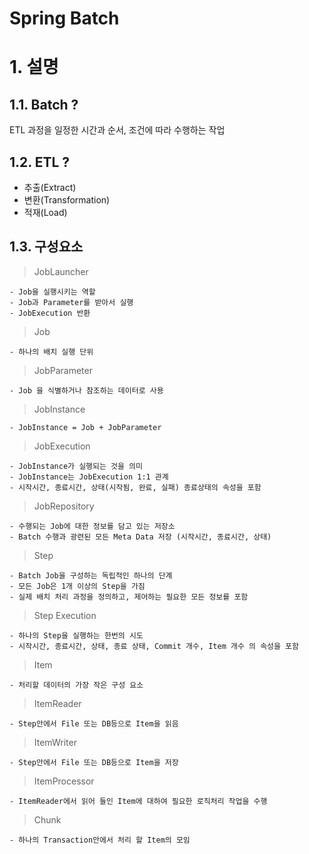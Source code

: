 Spring Batch
==========

# 1. 설명
## 1.1. Batch ?
ETL 과정을 일정한 시간과 순서, 조건에 따라 수행하는 작업

## 1.2. ETL ?
- 추출(Extract)
- 변환(Transformation)
- 적재(Load)

## 1.3. 구성요소
> JobLauncher
```text
- Job을 실행시키는 역할
- Job과 Parameter를 받아서 실행
- JobExecution 반환
```

> Job
```text
- 하나의 배치 실행 단위
```

> JobParameter
```text
- Job 을 식별하거나 참조하는 데이터로 사용
```

> JobInstance
```text
- JobInstance = Job + JobParameter
```

> JobExecution
```text
- JobInstance가 실행되는 것을 의미
- JobInstance는 JobExecution 1:1 관계
- 시작시간, 종료시간, 상태(시작됨, 완료, 실패) 종료상태의 속성을 포함
```

> JobRepository
```text
- 수행되는 Job에 대한 정보를 담고 있는 저장소
- Batch 수행과 광련된 모든 Meta Data 저장 (시작시간, 종료시간, 상태)
```

> Step
```text
- Batch Job을 구성하는 독립적인 하나의 단계
- 모든 Job은 1개 이상의 Step을 가짐
- 실제 배치 처리 과정을 정의하고, 제어하는 필요한 모든 정보를 포함
```

> Step Execution
```text
- 하나의 Step을 실행하는 한번의 시도
- 시작시간, 종료시간, 상태, 종료 상태, Commit 개수, Item 개수 의 속성을 포함
```

> Item
```text
- 처리할 데이터의 가장 작은 구성 요소
```

> ItemReader
```text
- Step안에서 File 또는 DB등으로 Item을 읽음
```

> ItemWriter
```text
- Step안에서 File 또는 DB등으로 Item을 저장
```

> ItemProcessor
```text
- ItemReader에서 읽어 들인 Item에 대하여 필요한 로직처리 작업을 수행
```

> Chunk
```text
- 하나의 Transaction안에서 처리 할 Item의 모임
```